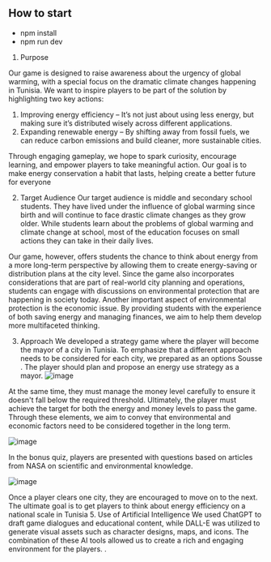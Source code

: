 
## How to start

- npm install 
- npm run dev 


1. Purpose

Our game is designed to raise awareness about the urgency of global warming, with a special focus on the dramatic climate changes happening in Tunisia. We want to inspire players to be part of the solution by highlighting two key actions:

1.	Improving energy efficiency – It’s not just about using less energy, but making sure it’s distributed wisely across different applications.
2.	Expanding renewable energy – By shifting away from fossil fuels, we can reduce carbon emissions and build cleaner, more sustainable cities.

Through engaging gameplay, we hope to spark curiosity, encourage learning, and empower players to take meaningful action. Our goal is to make energy conservation a habit that lasts, helping create a better future for everyone

2. Target Audience
Our target audience is middle and secondary school students. They have lived under the influence of global warming since birth and will continue to face drastic climate changes as they grow older. While students learn about the problems of global warming and climate change at school, most of the education focuses on small actions they can take in their daily lives.

Our game, however, offers students the chance to think about energy from a more long-term perspective by allowing them to create energy-saving or distribution plans at the city level. Since the game also incorporates considerations that are part of real-world city planning and operations, students can engage with discussions on environmental protection that are happening in society today. Another important aspect of environmental protection is the economic issue. By providing students with the experience of both saving energy and managing finances, we aim to help them develop more multifaceted thinking.


3. Approach
We developed a strategy game where the player will become the mayor of a city in Tunisia. To emphasize that a different approach needs to be considered for each city, we prepared as an options Sousse . The player should plan and propose an energy use strategy as a mayor.
![image](https://github.com/user-attachments/assets/9e3d314e-b10a-4542-9da8-3c41940c26c1)

 
At the same time, they must manage the money level carefully to ensure it doesn't fall below the required threshold. Ultimately, the player must achieve the target for both the energy and money levels to pass the game. Through these elements, we aim to convey that environmental and economic factors need to be considered together in the long term.

 ![image](https://github.com/user-attachments/assets/61770b11-828d-4b6c-87f6-54083cbd504e)


In the bonus quiz, players are presented with questions based on articles from NASA on scientific and environmental knowledge.

 ![image](https://github.com/user-attachments/assets/1282558e-5271-414c-88d3-7fc4be064764)

Once a player clears one city, they are encouraged to move on to the next. The ultimate goal is to get players to think about energy efficiency on a national scale in Tunisia
5. Use of Artificial Intelligence
We used ChatGPT to draft game dialogues and educational content, while DALL-E was utilized to generate visual assets such as character designs, maps, and icons. The combination of these AI tools allowed us to create a rich and engaging environment for the players.
.
